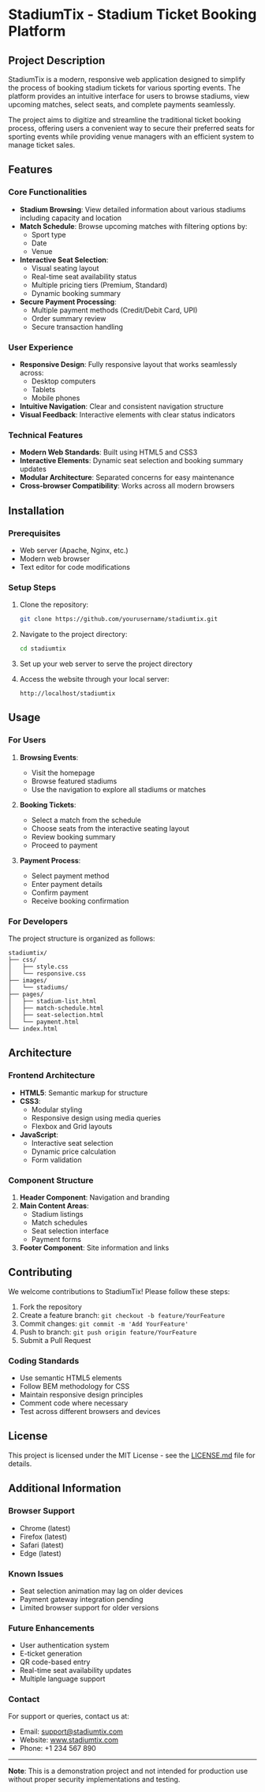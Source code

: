# StadiumTix - Stadium Ticket Booking Platform

## Project Description

StadiumTix is a modern, responsive web application designed to simplify the process of booking stadium tickets for various sporting events. The platform provides an intuitive interface for users to browse stadiums, view upcoming matches, select seats, and complete payments seamlessly.

The project aims to digitize and streamline the traditional ticket booking process, offering users a convenient way to secure their preferred seats for sporting events while providing venue managers with an efficient system to manage ticket sales.

## Features

### Core Functionalities
- **Stadium Browsing**: View detailed information about various stadiums including capacity and location
- **Match Schedule**: Browse upcoming matches with filtering options by:
  - Sport type
  - Date
  - Venue
- **Interactive Seat Selection**:
  - Visual seating layout
  - Real-time seat availability status
  - Multiple pricing tiers (Premium, Standard)
  - Dynamic booking summary
- **Secure Payment Processing**:
  - Multiple payment methods (Credit/Debit Card, UPI)
  - Order summary review
  - Secure transaction handling

### User Experience
- **Responsive Design**: Fully responsive layout that works seamlessly across:
  - Desktop computers
  - Tablets
  - Mobile phones
- **Intuitive Navigation**: Clear and consistent navigation structure
- **Visual Feedback**: Interactive elements with clear status indicators

### Technical Features
- **Modern Web Standards**: Built using HTML5 and CSS3
- **Interactive Elements**: Dynamic seat selection and booking summary updates
- **Modular Architecture**: Separated concerns for easy maintenance
- **Cross-browser Compatibility**: Works across all modern browsers

## Installation

### Prerequisites
- Web server (Apache, Nginx, etc.)
- Modern web browser
- Text editor for code modifications

### Setup Steps
1. Clone the repository:
   ```bash
   git clone https://github.com/yourusername/stadiumtix.git
   ```

2. Navigate to the project directory:
   ```bash
   cd stadiumtix
   ```

3. Set up your web server to serve the project directory

4. Access the website through your local server:
   ```
   http://localhost/stadiumtix
   ```

## Usage

### For Users

1. **Browsing Events**:
   - Visit the homepage
   - Browse featured stadiums
   - Use the navigation to explore all stadiums or matches

2. **Booking Tickets**:
   - Select a match from the schedule
   - Choose seats from the interactive seating layout
   - Review booking summary
   - Proceed to payment

3. **Payment Process**:
   - Select payment method
   - Enter payment details
   - Confirm payment
   - Receive booking confirmation

### For Developers

The project structure is organized as follows:

```
stadiumtix/
├── css/
│   ├── style.css
│   └── responsive.css
├── images/
│   └── stadiums/
├── pages/
│   ├── stadium-list.html
│   ├── match-schedule.html
│   ├── seat-selection.html
│   └── payment.html
└── index.html
```

## Architecture

### Frontend Architecture
- **HTML5**: Semantic markup for structure
- **CSS3**: 
  - Modular styling
  - Responsive design using media queries
  - Flexbox and Grid layouts
- **JavaScript**: 
  - Interactive seat selection
  - Dynamic price calculation
  - Form validation

### Component Structure
1. **Header Component**: Navigation and branding
2. **Main Content Areas**: 
   - Stadium listings
   - Match schedules
   - Seat selection interface
   - Payment forms
3. **Footer Component**: Site information and links

## Contributing

We welcome contributions to StadiumTix! Please follow these steps:

1. Fork the repository
2. Create a feature branch: `git checkout -b feature/YourFeature`
3. Commit changes: `git commit -m 'Add YourFeature'`
4. Push to branch: `git push origin feature/YourFeature`
5. Submit a Pull Request

### Coding Standards
- Use semantic HTML5 elements
- Follow BEM methodology for CSS
- Maintain responsive design principles
- Comment code where necessary
- Test across different browsers and devices

## License

This project is licensed under the MIT License - see the [LICENSE.md](LICENSE.md) file for details.

## Additional Information

### Browser Support
- Chrome (latest)
- Firefox (latest)
- Safari (latest)
- Edge (latest)

### Known Issues
- Seat selection animation may lag on older devices
- Payment gateway integration pending
- Limited browser support for older versions

### Future Enhancements
- User authentication system
- E-ticket generation
- QR code-based entry
- Real-time seat availability updates
- Multiple language support

### Contact

For support or queries, contact us at:
- Email: support@stadiumtix.com
- Website: www.stadiumtix.com
- Phone: +1 234 567 890

---

**Note**: This is a demonstration project and not intended for production use without proper security implementations and testing.